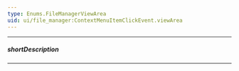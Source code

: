 ```yaml
---
type: Enums.FileManagerViewArea
uid: ui/file_manager:ContextMenuItemClickEvent.viewArea
---
```

---
##### shortDescription
<!-- Description goes here -->

---
<!-- Description goes here -->